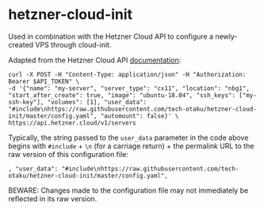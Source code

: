 # hetzner-cloud-init

Used in combination with the Hetzner Cloud API to configure a newly-created VPS through cloud-init.

Adapted from the Hetzner Cloud API [documentation](https://docs.hetzner.cloud/#servers-create-a-server "Create a Server"):

```
curl -X POST -H "Content-Type: application/json" -H "Authorization: Bearer $API_TOKEN" \
-d '{"name": "my-server", "server_type": "cx11", "location": "nbg1", "start_after_create": true, "image": "ubuntu-18.04", "ssh_keys": ["my-ssh-key"], "volumes": [1], "user_data": "#include\nhttps://raw.githubusercontent.com/tech-otaku/hetzner-cloud-init/master/config.yaml", "automount": false}' \
https://api.hetzner.cloud/v1/servers
```

Typically, the string passed to the `user_data` parameter in the code above begins with `#include` + `\n` (for a carriage return) + the permalink URL to the raw version of this configuration file:

```
, "user_data": "#include\nhttps://raw.githubusercontent.com/tech-otaku/hetzner-cloud-init/master/config.yaml",
```

BEWARE: Changes made to the configuration file may not immediately be reflected in its raw version.
